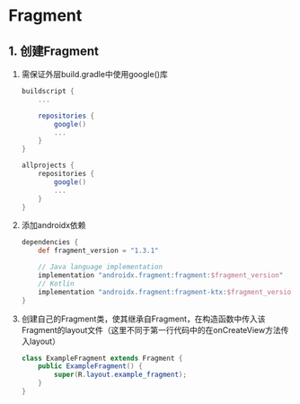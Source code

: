 # Fragment

## 1. 创建Fragment

1. 需保证外层build.gradle中使用google()库

   ```groovy
   buildscript {
       ...
   
       repositories {
           google()
           ...
       }
   }
   
   allprojects {
       repositories {
           google()
           ...
       }
   }
   ```

2. 添加androidx依赖

   ```groovy
   dependencies {
       def fragment_version = "1.3.1"
   
       // Java language implementation
       implementation "androidx.fragment:fragment:$fragment_version"
       // Kotlin
       implementation "androidx.fragment:fragment-ktx:$fragment_version"
   }
   ```

3. 创建自己的Fragment类，使其继承自Fragment，在构造函数中传入该Fragment的layout文件（这里不同于第一行代码中的在onCreateView方法传入layout）

   ```java
   class ExampleFragment extends Fragment {
       public ExampleFragment() {
           super(R.layout.example_fragment);
       }
   }
   ```